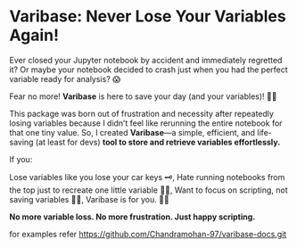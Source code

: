 
# Varibase: Never Lose Your Variables Again!

Ever closed your Jupyter notebook by accident and immediately regretted it?
Or maybe your notebook decided to crash just when you had the perfect variable ready for analysis? 😱

Fear no more! __Varibase__ is here to save your day (and your variables)! 🦸‍♂️

This package was born out of frustration and necessity after repeatedly losing variables because I didn’t feel like rerunning the entire notebook for that one tiny value. So, I created __Varibase__—a simple, efficient, and life-saving (at least for devs) __tool to store and retrieve variables effortlessly.__

If you:

Lose variables like you lose your car keys 🗝️,
Hate running notebooks from the top just to recreate one little variable 🤦‍♂️,
Want to focus on scripting, not saving variables 🧑‍💻,
Varibase is for you. 💾✨

**No more variable loss. No more frustration. Just happy scripting.**

for examples refer https://github.com/Chandramohan-97/varibase-docs.git